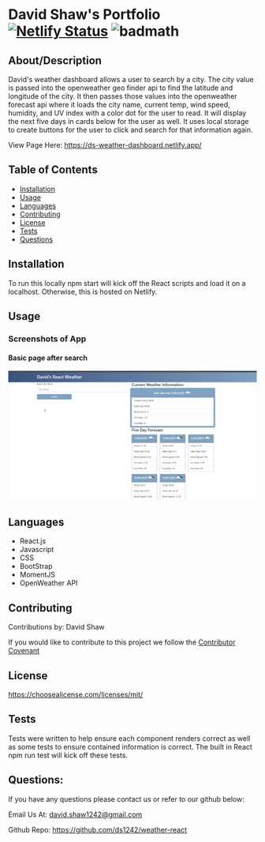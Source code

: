 # David Shaw's Portfolio [![Netlify Status](https://api.netlify.com/api/v1/badges/2f6a643f-b26a-4658-8ff4-369d9a8dc91a/deploy-status)](https://app.netlify.com/sites/ds-weather-dashboard/deploys) ![badmath](https://img.shields.io/badge/license-MIT-blue)

  ## About/Description

  David's weather dashboard allows a user to search by a city.  The city value is passed into the openweather geo finder api to find the latitude and longitude of the city.  It then passes those values into the openweather forecast api where it loads the city name, current temp, wind speed, humidity, and UV index with a color dot for the user to read.  It will display the next five days in cards below for the user as well.  It uses local storage to create buttons for the user to click and search for that information again. 

  View Page Here: https://ds-weather-dashboard.netlify.app/

  ## Table of Contents

  * [Installation](#installation)
  * [Usage](#usage)
  * [Languages](#languages)
  * [Contributing](#contributing)
  * [License](#license)
  * [Tests](#tests)
  * [Questions](#questions)
  
  ## Installation

  To run this locally npm start will kick off the React scripts and load it on a localhost. Otherwise, this is hosted on Netlify.

  ## Usage

  ### Screenshots of App

  #### Basic page after search

  <img width="1000" src="./src/assets/search-results.png" alt="main page with results" />



  ## Languages

  - React.js
  - Javascript
  - CSS
  - BootStrap
  - MomentJS
  - OpenWeather API

  ## Contributing

  Contributions by: David Shaw

  If you would like to contribute to this project we follow the [Contributor Covenant](https://www.contributor-covenant.org/)

  ## License

  https://choosealicense.com/licenses/mit/

  ## Tests

  Tests were written to help ensure each component renders correct as well as some tests to ensure contained information is correct.  The built in React npm run test will kick off these tests.

  ## Questions:

  If you have any questions please contact us or refer to our github below:

  Email Us At: david.shaw1242@gmail.com

  Github Repo: https://github.com/ds1242/weather-react
